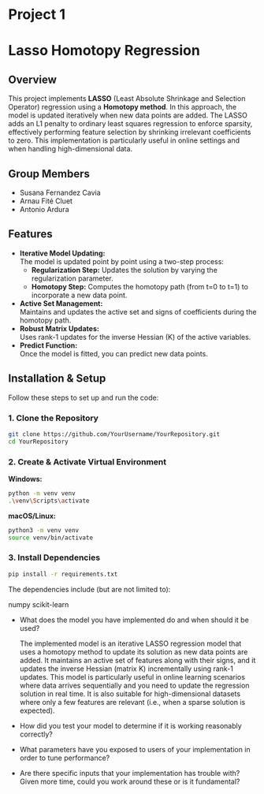 # Project 1 

# Lasso Homotopy Regression

## Overview

This project implements **LASSO** (Least Absolute Shrinkage and Selection Operator) regression using a **Homotopy method**. In this approach, the model is updated iteratively when new data points are added. The LASSO adds an L1 penalty to ordinary least squares regression to enforce sparsity, effectively performing feature selection by shrinking irrelevant coefficients to zero. This implementation is particularly useful in online settings and when handling high-dimensional data.

## Group Members

- Susana Fernandez Cavia  
- Arnau Fité Cluet  
- Antonio Ardura

## Features

- **Iterative Model Updating:**  
  The model is updated point by point using a two-step process:
  - **Regularization Step:** Updates the solution by varying the regularization parameter.
  - **Homotopy Step:** Computes the homotopy path (from t=0 to t=1) to incorporate a new data point.
- **Active Set Management:**  
  Maintains and updates the active set and signs of coefficients during the homotopy path.
- **Robust Matrix Updates:**  
  Uses rank-1 updates for the inverse Hessian (K) of the active variables.
- **Predict Function:**  
  Once the model is fitted, you can predict new data points.

## Installation & Setup

Follow these steps to set up and run the code:

### 1. Clone the Repository

```bash
git clone https://github.com/YourUsername/YourRepository.git
cd YourRepository
```

### 2. Create & Activate Virtual Environment

**Windows:**

```bash
python -m venv venv
.\venv\Scripts\activate
```
**macOS/Linux:**

```bash
python3 -m venv venv
source venv/bin/activate
```
### 3. Install Dependencies
```bash
pip install -r requirements.txt
```
The dependencies include (but are not limited to):

numpy
scikit-learn

* What does the model you have implemented do and when should it be used?

  The implemented model is an iterative LASSO regression model that uses a homotopy method to update its solution as new data points are added. It maintains an active set of features along with their signs, and it updates the inverse Hessian (matrix K) incrementally using rank-1 updates. This model is particularly useful in online learning scenarios where data arrives sequentially and you need to update the regression solution in real time. It is also suitable for high-dimensional datasets where only a few features are relevant (i.e., when a sparse solution is expected).
* How did you test your model to determine if it is working reasonably correctly?
* What parameters have you exposed to users of your implementation in order to tune performance? 
* Are there specific inputs that your implementation has trouble with? Given more time, could you work around these or is it fundamental?
